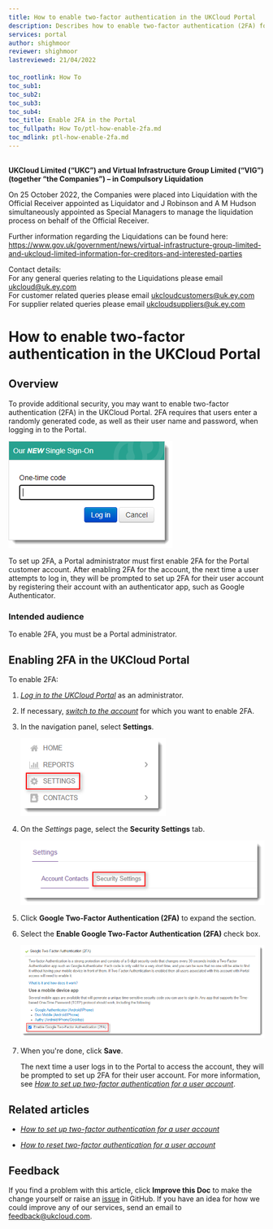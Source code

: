 ```yaml
---
title: How to enable two-factor authentication in the UKCloud Portal
description: Describes how to enable two-factor authentication (2FA) for a UKCloud Portal account
services: portal
author: shighmoor
reviewer: shighmoor
lastreviewed: 21/04/2022

toc_rootlink: How To
toc_sub1: 
toc_sub2:
toc_sub3:
toc_sub4:
toc_title: Enable 2FA in the Portal
toc_fullpath: How To/ptl-how-enable-2fa.md
toc_mdlink: ptl-how-enable-2fa.md
---
```


<br>**UKCloud Limited (“UKC”) and Virtual Infrastructure Group Limited (“VIG”) (together “the Companies”) – in Compulsory Liquidation**

On 25 October 2022, the Companies were placed into Liquidation with the Official Receiver appointed as Liquidator and J Robinson and A M Hudson simultaneously appointed as Special Managers to manage the liquidation process on behalf of the Official Receiver.

Further information regarding the Liquidations can be found here: <https://www.gov.uk/government/news/virtual-infrastructure-group-limited-and-ukcloud-limited-information-for-creditors-and-interested-parties>

Contact details:<br>
For any general queries relating to the Liquidations please email <ukcloud@uk.ey.com><br>
For customer related queries please email <ukcloudcustomers@uk.ey.com><br>
For supplier related queries please email <ukcloudsuppliers@uk.ey.com>

# How to enable two-factor authentication in the UKCloud Portal

## Overview

To provide additional security, you may want to enable two-factor authentication (2FA) in the UKCloud Portal. 2FA requires that users enter a randomly generated code, as well as their user name and password, when logging in to the Portal.

![Two-Factor Authentication dialog box in the UKCloud Portal](images/ptl-2fa.png)

To set up 2FA, a Portal administrator must first enable 2FA for the Portal customer account. After enabling 2FA for the account, the next time a user attempts to log in, they will be prompted to set up 2FA for their user account by registering their account with an authenticator app, such as Google Authenticator.

### Intended audience

To enable 2FA, you must be a Portal administrator.

## Enabling 2FA in the UKCloud Portal

To enable 2FA:

1. [*Log in to the UKCloud Portal*](ptl-gs.md#logging-in-to-the-ukcloud-portal) as an administrator.

2. If necessary, [*switch to the account*](ptl-how-switch-account.md) for which you want to enable 2FA.

3. In the navigation panel, select **Settings**.

   ![Settings menu option in the UKCloud Portal](images/ptl-mnu-settings.png)

4. On the *Settings* page, select the **Security Settings** tab.

   ![Security Settings tab of the Settings page](images/ptl-settings-tab-security.png)

5. Click **Google Two-Factor Authentication (2FA)** to expand the section.

6. Select the **Enable Google Two-Factor Authentication (2FA)** check box.

   ![Enable 2FA security setting](images/ptl-2fa-enable.png)

7. When you're done, click **Save**.

   The next time a user logs in to the Portal to access the account, they will be prompted to set up 2FA for their user account. For more information, see [*How to set up two-factor authentication for a user account*](ptl-how-setup-2fa.md).

## Related articles

- [*How to set up two-factor authentication for a user account*](ptl-how-setup-2fa.md)

- [*How to reset two-factor authentication for a user account*](ptl-how-reset-2fa.md)

## Feedback

If you find a problem with this article, click **Improve this Doc** to make the change yourself or raise an [issue](https://github.com/UKCloud/documentation/issues) in GitHub. If you have an idea for how we could improve any of our services, send an email to <feedback@ukcloud.com>.
